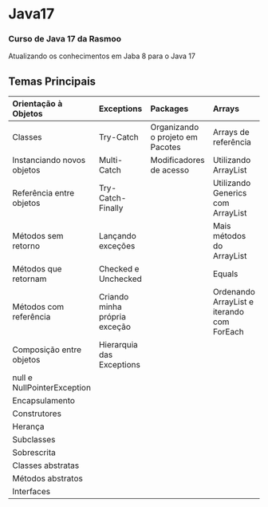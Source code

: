 # Java17
### Curso de Java 17 da Rasmoo
Atualizando os conhecimentos em Jaba 8 para o Java 17
</br>

## Temas Principais
| Orientação à Objetos        | Exceptions                     | Packages                         | Arrays                                      |
| :---                        | :---                           | :---                             | :---                                        |
| Classes                     | Try-Catch                      | Organizando o projeto em Pacotes | Arrays de referência                        |
| Instanciando novos objetos  | Multi-Catch                    | Modificadores de acesso          | Utilizando ArrayList                        |
| Referência entre objetos    | Try-Catch-Finally              |                                  | Utilizando Generics com ArrayList           |
| Métodos sem retorno         | Lançando exceções              |                                  | Mais métodos do ArrayList                   |
| Métodos que retornam        | Checked e Unchecked            |                                  | Equals                                      |
| Métodos com referência      | Criando minha própria exceção  |                                  | Ordenando ArrayList e iterando com ForEach  |
| Composição entre objetos    | Hierarquia das Exceptions      |                                  |                                             |
| null e NullPointerException |                                |                                  |                                             |
| Encapsulamento              |                                |                                  |                                             |
| Construtores                |                                |                                  |                                             |
| Herança                     |                                |                                  |                                             |
| Subclasses                  |                                |                                  |                                             |
| Sobrescrita                 |                                |                                  |                                             |
| Classes abstratas           |                                |                                  |                                             |
| Métodos abstratos           |                                |                                  |                                             |
| Interfaces                  |                                |                                  |                                             |
  
